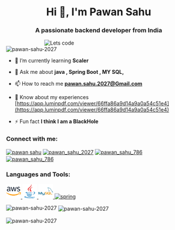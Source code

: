 
<h1 align="center">Hi 👋, I'm Pawan Sahu</h1>
<h3 align="center">A passionate backend developer from India</h3>
<img align="right" alt="Lets code" width="400" src="https://images.app.goo.gl/Waf8Bzo1evegE8uH6">
<p align="left"> <img src="https://komarev.com/ghpvc/?username=pawan-sahu-2027&label=Profile%20views&color=0e75b6&style=flat" alt="pawan-sahu-2027" /> </p>

- 🌱 I’m currently learning **Scaler**

- 💬 Ask me about **java , Spring Boot , MY SQL,**

- 📫 How to reach me **pawan.sahu.2027@Gmail.com**

- 📄 Know about my experiences [https://app.luminpdf.com/viewer/66ffa86a9d14a9a0a54c51e4](https://app.luminpdf.com/viewer/66ffa86a9d14a9a0a54c51e4)

- ⚡ Fun fact **I think I am a BlackHole**

<h3 align="left">Connect with me:</h3>
<p align="left">
<a href="https://linkedin.com/in/pawan sahu" target="blank"><img align="center" src="https://raw.githubusercontent.com/rahuldkjain/github-profile-readme-generator/master/src/images/icons/Social/linked-in-alt.svg" alt="pawan sahu" height="30" width="40" /></a>
<a href="https://instagram.com/pawan_sahu_2027" target="blank"><img align="center" src="https://raw.githubusercontent.com/rahuldkjain/github-profile-readme-generator/master/src/images/icons/Social/instagram.svg" alt="pawan_sahu_2027" height="30" width="40" /></a>
<a href="https://www.leetcode.com/pawan_sahu_786" target="blank"><img align="center" src="https://raw.githubusercontent.com/rahuldkjain/github-profile-readme-generator/master/src/images/icons/Social/leet-code.svg" alt="pawan_sahu_786" height="30" width="40" /></a>
<a href="https://auth.geeksforgeeks.org/user/pawan_sahu_786" target="blank"><img align="center" src="https://raw.githubusercontent.com/rahuldkjain/github-profile-readme-generator/master/src/images/icons/Social/geeks-for-geeks.svg" alt="pawan_sahu_786" height="30" width="40" /></a>
</p>

<h3 align="left">Languages and Tools:</h3>
<p align="left"> <a href="https://aws.amazon.com" target="_blank" rel="noreferrer"> <img src="https://raw.githubusercontent.com/devicons/devicon/master/icons/amazonwebservices/amazonwebservices-original-wordmark.svg" alt="aws" width="40" height="40"/> </a> <a href="https://www.java.com" target="_blank" rel="noreferrer"> <img src="https://raw.githubusercontent.com/devicons/devicon/master/icons/java/java-original.svg" alt="java" width="40" height="40"/> </a> <a href="https://www.mysql.com/" target="_blank" rel="noreferrer"> <img src="https://raw.githubusercontent.com/devicons/devicon/master/icons/mysql/mysql-original-wordmark.svg" alt="mysql" width="40" height="40"/> </a> <a href="https://spring.io/" target="_blank" rel="noreferrer"> <img src="https://www.vectorlogo.zone/logos/springio/springio-icon.svg" alt="spring" width="40" height="40"/> </a> </p>

<p><img align="left" src="https://github-readme-stats.vercel.app/api/top-langs?username=pawan-sahu-2027&show_icons=true&locale=en&layout=compact" alt="pawan-sahu-2027" /></p>

<p>&nbsp;<img align="center" src="https://github-readme-stats.vercel.app/api?username=pawan-sahu-2027&show_icons=true&locale=en" alt="pawan-sahu-2027" /></p>

<p><img align="center" src="https://github-readme-streak-stats.herokuapp.com/?user=pawan-sahu-2027&" alt="pawan-sahu-2027" /></p>
